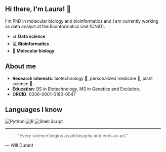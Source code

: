 ## Hi there, I'm Laura! 👋
I'm PhD in molecular biology and bioinformatics and I am currently working as data analyst at the Bioinformatics Unit (CNIO). 

- 📊 **Data science**
- 💻 **Bioinformatics**
- 🔬 **Molecular biology**

## About me
- **Research interests**: biotechnology 🧬, personalized medicine 💊, plant science 🌱.
- **Education**: BS in Biotechnology, MS in Genetics and Evolution.
- **ORCID**: 0000-0001-5180-6547

## Languages I know
![Python](https://img.shields.io/badge/python-3670A0?style=flat-square&logo=python&logoColor=ffdd54)
![R](https://img.shields.io/badge/r-%23276DC3.svg?style=flat-square&logo=r&logoColor=white)
![Shell Script](https://img.shields.io/badge/shell_script-%23121011.svg?style=flat-square&logo=gnu-bash&logoColor=white)

---
> "Every science begins as philosophy and ends as art."

— Will Durant
